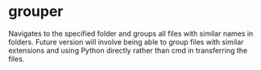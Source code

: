 # grouper
Navigates to the specified folder and groups all files with similar names in folders.
Future version will involve being able to group files with similar extensions and using Python directly rather than cmd in transferring the files.
